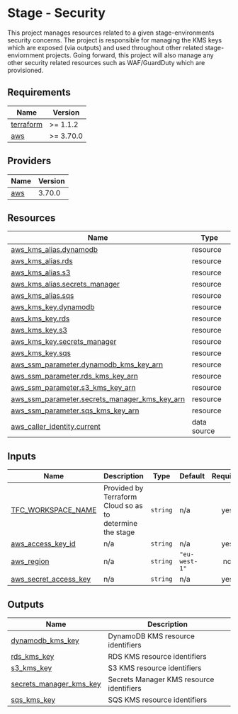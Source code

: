 # Stage - Security

This project manages resources related to a given stage-environments security concerns.
The project is responsible for managing the KMS keys which are exposed (via outputs) and used throughout other related stage-enviornment projects.
Going forward, this project will also manage any other security related resources such as WAF/GuardDuty which are provisioned.

<!-- BEGIN_TF_DOCS -->
## Requirements

| Name | Version |
|------|---------|
| <a name="requirement_terraform"></a> [terraform](#requirement\_terraform) | >= 1.1.2 |
| <a name="requirement_aws"></a> [aws](#requirement\_aws) | >= 3.70.0 |

## Providers

| Name | Version |
|------|---------|
| <a name="provider_aws"></a> [aws](#provider\_aws) | 3.70.0 |

## Resources

| Name | Type |
|------|------|
| [aws_kms_alias.dynamodb](https://registry.terraform.io/providers/hashicorp/aws/latest/docs/resources/kms_alias) | resource |
| [aws_kms_alias.rds](https://registry.terraform.io/providers/hashicorp/aws/latest/docs/resources/kms_alias) | resource |
| [aws_kms_alias.s3](https://registry.terraform.io/providers/hashicorp/aws/latest/docs/resources/kms_alias) | resource |
| [aws_kms_alias.secrets_manager](https://registry.terraform.io/providers/hashicorp/aws/latest/docs/resources/kms_alias) | resource |
| [aws_kms_alias.sqs](https://registry.terraform.io/providers/hashicorp/aws/latest/docs/resources/kms_alias) | resource |
| [aws_kms_key.dynamodb](https://registry.terraform.io/providers/hashicorp/aws/latest/docs/resources/kms_key) | resource |
| [aws_kms_key.rds](https://registry.terraform.io/providers/hashicorp/aws/latest/docs/resources/kms_key) | resource |
| [aws_kms_key.s3](https://registry.terraform.io/providers/hashicorp/aws/latest/docs/resources/kms_key) | resource |
| [aws_kms_key.secrets_manager](https://registry.terraform.io/providers/hashicorp/aws/latest/docs/resources/kms_key) | resource |
| [aws_kms_key.sqs](https://registry.terraform.io/providers/hashicorp/aws/latest/docs/resources/kms_key) | resource |
| [aws_ssm_parameter.dynamodb_kms_key_arn](https://registry.terraform.io/providers/hashicorp/aws/latest/docs/resources/ssm_parameter) | resource |
| [aws_ssm_parameter.rds_kms_key_arn](https://registry.terraform.io/providers/hashicorp/aws/latest/docs/resources/ssm_parameter) | resource |
| [aws_ssm_parameter.s3_kms_key_arn](https://registry.terraform.io/providers/hashicorp/aws/latest/docs/resources/ssm_parameter) | resource |
| [aws_ssm_parameter.secrets_manager_kms_key_arn](https://registry.terraform.io/providers/hashicorp/aws/latest/docs/resources/ssm_parameter) | resource |
| [aws_ssm_parameter.sqs_kms_key_arn](https://registry.terraform.io/providers/hashicorp/aws/latest/docs/resources/ssm_parameter) | resource |
| [aws_caller_identity.current](https://registry.terraform.io/providers/hashicorp/aws/latest/docs/data-sources/caller_identity) | data source |

## Inputs

| Name | Description | Type | Default | Required |
|------|-------------|------|---------|:--------:|
| <a name="input_TFC_WORKSPACE_NAME"></a> [TFC\_WORKSPACE\_NAME](#input\_TFC\_WORKSPACE\_NAME) | Provided by Terraform Cloud so as to determine the stage | `string` | n/a | yes |
| <a name="input_aws_access_key_id"></a> [aws\_access\_key\_id](#input\_aws\_access\_key\_id) | n/a | `string` | n/a | yes |
| <a name="input_aws_region"></a> [aws\_region](#input\_aws\_region) | n/a | `string` | `"eu-west-1"` | no |
| <a name="input_aws_secret_access_key"></a> [aws\_secret\_access\_key](#input\_aws\_secret\_access\_key) | n/a | `string` | n/a | yes |

## Outputs

| Name | Description |
|------|-------------|
| <a name="output_dynamodb_kms_key"></a> [dynamodb\_kms\_key](#output\_dynamodb\_kms\_key) | DynamoDB KMS resource identifiers |
| <a name="output_rds_kms_key"></a> [rds\_kms\_key](#output\_rds\_kms\_key) | RDS KMS resource identifiers |
| <a name="output_s3_kms_key"></a> [s3\_kms\_key](#output\_s3\_kms\_key) | S3 KMS resource identifiers |
| <a name="output_secrets_manager_kms_key"></a> [secrets\_manager\_kms\_key](#output\_secrets\_manager\_kms\_key) | Secrets Manager KMS resource identifiers |
| <a name="output_sqs_kms_key"></a> [sqs\_kms\_key](#output\_sqs\_kms\_key) | SQS KMS resource identifiers |
<!-- END_TF_DOCS -->

